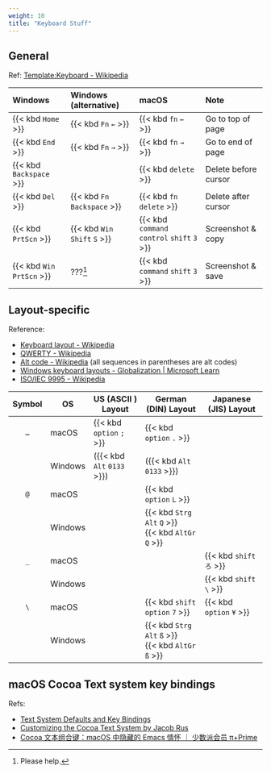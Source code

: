 ```yaml
---
weight: 10
title: "Keyboard Stuff"
---
```


## General

Ref: [Template:Keyboard - Wikipedia](https://en.wikipedia.org/wiki/Template:Keyboard)

| Windows                 | Windows \(alternative\)     | macOS | Note |
|:------------------------|:---------------------|:------|:------|
| {{< kbd `Home` >}}      | {{< kbd `Fn` `←` >}} | {{< kbd `fn` `←` >}} | Go to top of page |
| {{< kbd `End` >}}       | {{< kbd `Fn` `→` >}} | {{< kbd `fn` `→` >}} | Go to end of page |
| {{< kbd `Backspace` >}} |                      | {{< kbd `delete` >}} | Delete before cursor |
| {{< kbd `Del` >}}       | {{< kbd `Fn`  `Backspace` >}} | {{< kbd `fn`  `delete` >}} | Delete after cursor |
| {{< kbd  `PrtScn` >}} | {{< kbd `Win` `Shift` `S` >}} | {{< kbd `command` `control` `shift` `3` >}} | Screenshot \& copy |
| {{< kbd  `Win` `PrtScn` >}} | ???[^prtscn] | {{< kbd `command` `shift` `3` >}} | Screenshot \& save |

[^prtscn]: Please help.

## Layout-specific

Reference: 

- [Keyboard layout - Wikipedia](https://en.wikipedia.org/wiki/Keyboard_layout)
- [QWERTY - Wikipedia](https://en.wikipedia.org/wiki/QWERTY)
- [Alt code - Wikipedia](https://en.wikipedia.org/wiki/Alt_code) (all sequences in parentheses are alt codes)
- [Windows keyboard layouts - Globalization | Microsoft Learn](https://learn.microsoft.com/en-us/globalization/windows-keyboard-layouts)
- [ISO/IEC 9995 - Wikipedia](https://en.wikipedia.org/wiki/ISO/IEC_9995)


| Symbol | OS | US \(ASCII \) Layout | German \(DIN\) Layout                | Japanese \(JIS\) Layout |
|:---:|---------|-------------------|---------------------------------------|-----------------|
| `…` | macOS   | {{< kbd `option` `;` >}}    | {{< kbd `option` `.` >}}                        |                 |
|     | Windows | \({{< kbd `Alt` `0133` >}}\)| \({{< kbd `Alt` `0133` >}}\)                    |                 |
| `@` | macOS   |                   | {{< kbd `option` `L` >}}                        |                 |
|     | Windows |                   | {{< kbd `Strg` `Alt` `Q` >}}<br>{{< kbd `AltGr`  `Q` >}} |                 |
| `_` | macOS   |                   |                                       | {{< kbd `shift` `ろ` >}}  |
|     | Windows |                   |                                       | {{< kbd `shift` `\` >}}   |
| `\` | macOS   |                   | {{< kbd `shift`  `option`  `7` >}}              | {{< kbd `option`  `¥` >}} |
|     | Windows |                   | {{< kbd `Strg`  `Alt`  `ß` >}}<br>{{< kbd `AltGr`  `ß` >}} |                 |

## macOS Cocoa Text system key bindings

Refs:

- [Text System Defaults and Key Bindings](https://developer.apple.com/library/archive/documentation/Cocoa/Conceptual/EventOverview/TextDefaultsBindings/TextDefaultsBindings.html#//apple_ref/doc/uid/20000468)
- [Customizing the Cocoa Text System by Jacob Rus](https://web.archive.org/web/20061116032730/http://www.hcs.harvard.edu/~jrus/Site/cocoa-text.html)
- [Cocoa 文本组合键：macOS 中隐藏的 Emacs 情怀 ｜ 少数派会员 π+Prime](https://sspai.com/prime/story/cocoa-text-keybindings)
